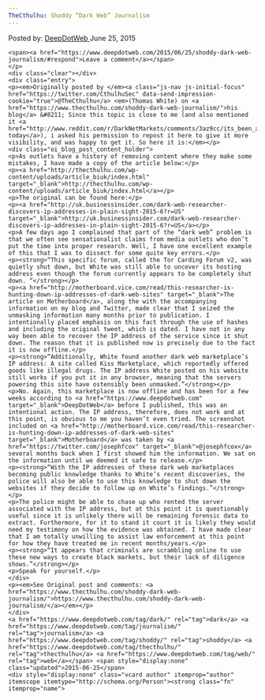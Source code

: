 ```yaml
---
TheCthulhu: Shoddy “Dark Web” Journalism
---
```

<article class="post-listing post-10917 post type-post status-publish format-standard has-post-thumbnail hentry  tag-dark tag-journalism tag-shoddy tag-thecthulhu tag-web">
    <div class="post-inner">
        <span>Posted by: <a href="https://www.deepdotweb.com/author/admin/" title="">DeepDotWeb </a></span>
    <span>June 25, 2015</span>
    
    <span><a href="https://www.deepdotweb.com/2015/06/25/shoddy-dark-web-journalism/#respond">Leave a comment</a></span>
    </p>
    <div class="clear"></div>
    <div class="entry">
    <p><em>Originally posted by </em><a class="js-nav js-initial-focus" href="https://twitter.com/CthulhuSec" data-send-impression-cookie="true">@TheCthulhu</a> <em>(Thomas White) on <a href="https://www.thecthulhu.com/shoddy-dark-web-journalism/">his blog</a> &#8211; Since this topic is close to me (and also mentioned it <a href="http://www.reddit.com/r/DarkNetMarkets/comments/3az9cc/its_been_a_while_media_is_at_it_again/">earlier today</a>), i asked his permission to repost it here to give it more visibility, and was happy to get it. So here it is:</em></p>
    <div class="oi_blog_post_content_holder">
    <p>As outlets have a history of removing content where they make some mistakes, I have made a copy of the article below:</p>
    <p><a href="http://thecthulhu.com/wp-content/uploads/article_biuk/index.html" target="_blank">http://thecthulhu.com/wp-content/uploads/article_biuk/index.html</a></p>
    <p>The original can be found here:</p>
    <p><a href="http://uk.businessinsider.com/dark-web-researcher-discovers-ip-addresses-in-plain-sight-2015-6?r=US" target="_blank">http://uk.businessinsider.com/dark-web-researcher-discovers-ip-addresses-in-plain-sight-2015-6?r=US</a></p>
    <p>A few days ago I complained that part of the “dark web” problem is that we often see sensationalist claims from media outlets who don’t put the time into proper research. Well, I have one excellent example of this that I was to dissect for some quite key errors.</p>
    <p><strong>“This specific forum, called the Tor Carding Forum v2, was quietly shut down, but White was still able to uncover its hosting address even though the forum currently appears to be completely shut down. “</strong></p>
    <p><a href="http://motherboard.vice.com/read/this-researcher-is-hunting-down-ip-addresses-of-dark-web-sites" target="_blank">The article on Motherboard</a>, along the with the accompanying information on my blog and Twitter, made clear that I seized the unmasking information many months prior to publication. I intentionally placed emphasis on this fact through the use of hashes and including the original tweet, which is dated. I have not in any way been able to recover the IP address of the service since it shut down. The reason that it is published now is precisely due to the fact it is now offline.</p>
    <p><strong>“Additionally, White found another dark web marketplace’s IP address: A site called Kiss Marketplace, which reportedly offered goods like illegal drugs. The IP address White posted on his website still works if you put it in any browser, meaning that the servers powering this site have ostensibly been unmasked.”</strong></p>
    <p>No. Again, this marketplace is now offline and has been for a few weeks according to <a href="https://www.deepdotweb.com" target="_blank">DeepDotWeb</a> before I published, this was an intentional action. The IP address, therefore, does not work and at this point, is obvious to me you haven’t even tried. The screenshot included on <a href="http://motherboard.vice.com/read/this-researcher-is-hunting-down-ip-addresses-of-dark-web-sites" target="_blank">Motherboard</a> was taken by <a href="https://twitter.com/josephfcox" target="_blank">@josephfcox</a> several months back when I first showed him the information. We sat on the information until we deemed it safe to release.</p>
    <p><strong>“With the IP addresses of these dark web marketplaces becoming public knowledge thanks to White’s recent discoveries, the police will also be able to use this knowledge to shut down the websites if they decide to follow up on White’s findings.”</strong></p>
    <p>The police might be able to chase up who rented the server associated with the IP address, but at this point it is questionably useful since it is unlikely there will be remaining forensic data to extract. Furthermore, for it to stand it court it is likely they would need my testimony on how the evidence was obtained. I have made clear that I am totally unwilling to assist law enforcement at this point for how they have treated me in recent months/years.</p>
    <p><strong>“It appears that criminals are scrambling online to use these new ways to create black markets, but their lack of diligence shows.”</strong></p>
    <p>Speak for yourself.</p>
    </div>
    <p><em>See Original post and comments: <a href="https://www.thecthulhu.com/shoddy-dark-web-journalism/">https://www.thecthulhu.com/shoddy-dark-web-journalism/</a></em></p>
    </div>
    <a href="https://www.deepdotweb.com/tag/dark/" rel="tag">dark</a> <a href="https://www.deepdotweb.com/tag/journalism/" rel="tag">journalism</a> <a href="https://www.deepdotweb.com/tag/shoddy/" rel="tag">shoddy</a> <a href="https://www.deepdotweb.com/tag/thecthulhu/" rel="tag">thecthulhu</a> <a href="https://www.deepdotweb.com/tag/web/" rel="tag">web</a></span> <span style="display:none" class="updated">2015-06-25</span>
    <div style="display:none" class="vcard author" itemprop="author" itemscope itemtype="http://schema.org/Person"><strong class="fn" itemprop="name">
    
